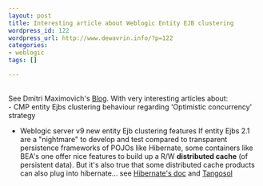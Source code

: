 ```yaml
--- 
layout: post
title: Interesting article about Weblogic Entity EJB clustering
wordpress_id: 122
wordpress_url: http://www.dewavrin.info/?p=122
categories: 
- weblogic
tags: []

---
```

<br />See Dmitri Maximovich&#39;s [Blog](http://www.jroller.com/page/maximdim/20050330#long_term_caching_of_cmp). With very interesting articles about:<br />- CMP entity Ejbs clustering behaviour regarding &#39;Optimistic concurrency&#39; strategy
- Weblogic server v9 new entity Ejb clustering features
If entity Ejbs 2.1 are a "nightmare" to develop and test compared to transparent persistence frameworks of POJOs like Hibernate, some containers like BEA&#39;s one offer nice features to build up a R/W <b>distributed cache</b> (of persistent data). But it&#39;s also true that some distributed cache products can also plug into hibernate... see [Hibernate&#39;s doc](http://www.hibernate.org/hib_docs/v3/reference/en/html/performance.html#performance-cache) and [Tangosol](http://www.hibernate.org/132.html)
